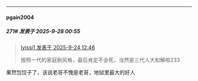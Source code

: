 ﻿
*****

####  pgain2004  
##### 271#       发表于 2025-9-28 00:55

<blockquote><a href="httphttps://stage1st.com/2b/forum.php?mod=redirect&amp;goto=findpost&amp;pid=68481013&amp;ptid=2109045" target="_blank">lyjssj1 发表于 2025-9-24 12:46</a>

按照一代的家庭剧风格，最后肯定不会死，当然是三代人大和解啦233</blockquote>
果然包饺子了，该说老哥不愧是老哥，地狱里最大的好人

